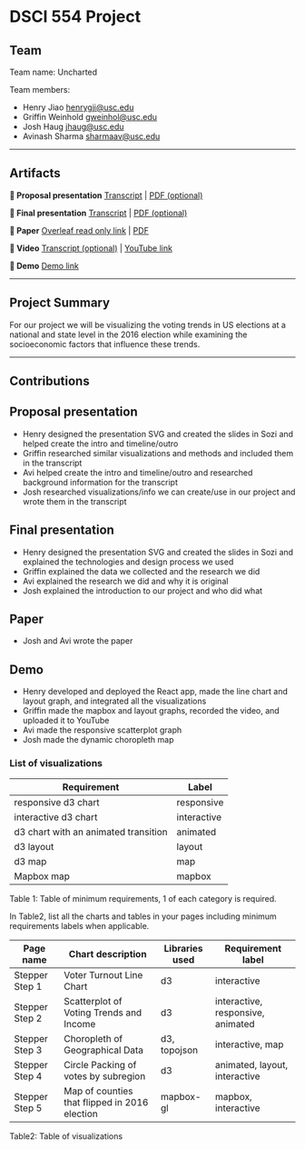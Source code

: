 # DSCI 554 Project

## Team

Team name: Uncharted

Team members:

- Henry Jiao <henrygji@usc.edu>
- Griffin Weinhold <gweinhol@usc.edu>
- Josh Haug <jhaug@usc.edu>
- Avinash Sharma <sharmaav@usc.edu>

---

## Artifacts

**🍿 Proposal presentation** [Transcript](presentations/proposal/TRANSCRIPT.md) | [PDF (optional)](presentations/proposal/presentation.pdf)

**🍿 Final presentation** [Transcript](presentations/final/TRANSCRIPT.md) | [PDF (optional)](presentations/final/presentation.pdf)

**📄 Paper** [Overleaf read only link](https://www.overleaf.com/read/qrqytpzrjmns) | [PDF](paper/Uncharted.pdf)

**🎥 Video** [Transcript (optional)](video/TRANSCRIPT.md) | [YouTube link](https://youtu.be/ZiyN-JQmZso)

**🚢 Demo** [Demo link](http://pdms.usc.edu/dsci-554-projects/project-uncharted/)

---

## Project Summary

For our project we will be visualizing the voting trends in US elections at a national and state level in the 2016 election while examining the socioeconomic factors that influence these trends.

---

## Contributions

## Proposal presentation

- Henry designed the presentation SVG and created the slides in Sozi and helped create the intro and timeline/outro
- Griffin researched similar visualizations and methods and included them in the transcript
- Avi helped create the intro and timeline/outro and researched background information for the transcript
- Josh researched visualizations/info we can create/use in our project and wrote them in the transcript

## Final presentation

- Henry designed the presentation SVG and created the slides in Sozi and explained the technologies and design process we used
- Griffin explained the data we collected and the research we did
- Avi explained the research we did and why it is original
- Josh explained the introduction to our project and who did what

## Paper

- Josh and Avi wrote the paper

## Demo

- Henry developed and deployed the React app, made the line chart and layout graph, and integrated all the visualizations
- Griffin made the mapbox and layout graphs, recorded the video, and uploaded it to YouTube
- Avi made the responsive scatterplot graph
- Josh made the dynamic choropleth map

### List of visualizations

| Requirement                          | Label       |
| ------------------------------------ | ----------- |
| responsive d3 chart                  | responsive  |
| interactive d3 chart                 | interactive |
| d3 chart with an animated transition | animated    |
| d3 layout                            | layout      |
| d3 map                               | map         |
| Mapbox map                           | mapbox      |

Table 1: Table of minimum requirements, 1 of each category is required.

In Table2, list all the charts and tables in your pages including minimum requirements labels when applicable.

| Page name      | Chart description                             | Libraries used | Requirement label                 |
| -------------- | --------------------------------------------- | -------------- | --------------------------------- |
| Stepper Step 1 | Voter Turnout Line Chart                      | d3             | interactive                       |
| Stepper Step 2 | Scatterplot of Voting Trends and Income       | d3             | interactive, responsive, animated |
| Stepper Step 3 | Choropleth of Geographical Data               | d3, topojson   | interactive, map                  |
| Stepper Step 4 | Circle Packing of votes by subregion          | d3             | animated, layout, interactive     |
| Stepper Step 5 | Map of counties that flipped in 2016 election | mapbox-gl      | mapbox, interactive               |

Table2: Table of visualizations
